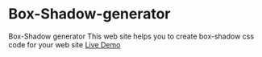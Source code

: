 # Box-Shadow-generator
Box-Shadow generator
This web site helps you to create box-shadow css code for your web site
<a href='https://arman-sahakyan.github.io/Box-Shadow-generator/build/index.html'>Live Demo</a>

